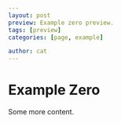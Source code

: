 ```yaml
---
layout: post
preview: Example zero preview.
tags: [preview]
categories: [page, example]

author: cat
---
```


# Example Zero

Some more content.
